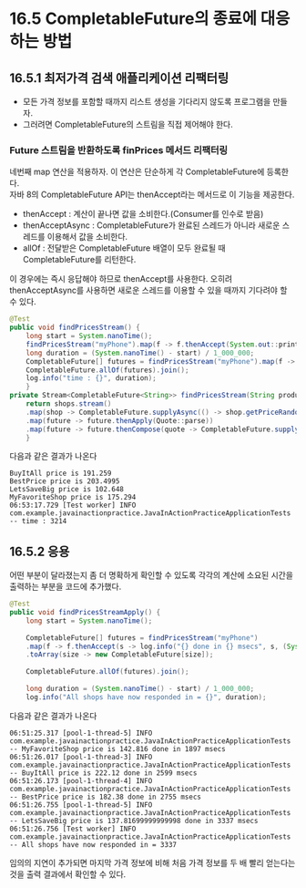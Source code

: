 # 16.5 CompletableFuture의 종료에 대응하는 방법

## 16.5.1 최저가격 검색 애플리케이션 리팩터링
- 모든 가격 정보를 포함할 때까지 리스트 생성을 기다리지 않도록 프로그램을 만들자.
- 그러려면 CompletableFuture의 스트림을 직접 제어해야 한다.

### Future 스트림을 반환하도록 finPrices 메서드 리팩터링

네번째 map 연산을 적용하자. 이 연산은 단순하게 각 CompletableFuture에 등록한다.   
자바 8의 CompletableFuture API는 thenAccept라는 메서드로 이 기능을 제공한다.

- thenAccept : 계산이 끝나면 값을 소비한다.(Consumer를 인수로 받음)
- thenAcceptAsync : CompletableFuture가 완료된 스레드가 아니라 새로운 스레드를 이용해서 값을 소비한다.
- allOf : 전달받은 CompletableFuture 배열이 모두 완료될 때 CompletableFuture<Void>를 리턴한다.

이 경우에는 즉시 응답해야 하므로 thenAccept를 사용한다. 오히려 thenAcceptAsync를 사용하면 새로운 스레드를 이용할 수 있을 때까지 기다려야 할 수 있다.

```java
@Test
public void findPricesStream() {
    long start = System.nanoTime();
    findPricesStream("myPhone").map(f -> f.thenAccept(System.out::println));
    long duration = (System.nanoTime() - start) / 1_000_000;
    CompletableFuture[] futures = findPricesStream("myPhone").map(f -> f.thenAccept(System.out::println)).toArray(size -> new CompletableFuture[size]);
    CompletableFuture.allOf(futures).join();
    log.info("time : {}", duration);
    }
private Stream<CompletableFuture<String>> findPricesStream(String product) {
    return shops.stream()
    .map(shop -> CompletableFuture.supplyAsync(() -> shop.getPriceRandomDelayed(product), executor))
    .map(future -> future.thenApply(Quote::parse))
    .map(future -> future.thenCompose(quote -> CompletableFuture.supplyAsync(() -> Discount.applyDiscount(quote), executor)));
    }
```

다음과 같은 결과가 나온다
```
BuyItAll price is 191.259
BestPrice price is 203.4995
LetsSaveBig price is 102.648
MyFavoriteShop price is 175.294
06:53:17.729 [Test worker] INFO com.example.javainactionpractice.JavaInActionPracticeApplicationTests -- time : 3214
```

## 16.5.2 응용
어떤 부분이 달라졌는지 좀 더 명확하게 확인할 수 있도록 각각의 계산에 소요된 시간을 출력하는 부분을 코드에 추가했다.

```java
@Test
public void findPricesStreamApply() {
    long start = System.nanoTime();
    
    CompletableFuture[] futures = findPricesStream("myPhone")
    .map(f -> f.thenAccept(s -> log.info("{} done in {} msecs", s, (System.nanoTime() - start) / 1_000_000)))
    .toArray(size -> new CompletableFuture[size]);
    
    CompletableFuture.allOf(futures).join();
    
    long duration = (System.nanoTime() - start) / 1_000_000;
    log.info("All shops have now responded in = {}", duration);
```

다음과 같은 결과가 나온다
```
06:51:25.317 [pool-1-thread-5] INFO com.example.javainactionpractice.JavaInActionPracticeApplicationTests -- MyFavoriteShop price is 142.816 done in 1897 msecs
06:51:26.017 [pool-1-thread-3] INFO com.example.javainactionpractice.JavaInActionPracticeApplicationTests -- BuyItAll price is 222.12 done in 2599 msecs
06:51:26.173 [pool-1-thread-4] INFO com.example.javainactionpractice.JavaInActionPracticeApplicationTests -- BestPrice price is 182.38 done in 2755 msecs
06:51:26.755 [pool-1-thread-5] INFO com.example.javainactionpractice.JavaInActionPracticeApplicationTests -- LetsSaveBig price is 137.81699999999998 done in 3337 msecs
06:51:26.756 [Test worker] INFO com.example.javainactionpractice.JavaInActionPracticeApplicationTests -- All shops have now responded in = 3337
```

임의의 지연이 추가되면 마지막 가격 정보에 비해 처음 가격 정보를 두 배 빨리 얻는다는 것을 출력 결과에서 확인할 수 있다.
